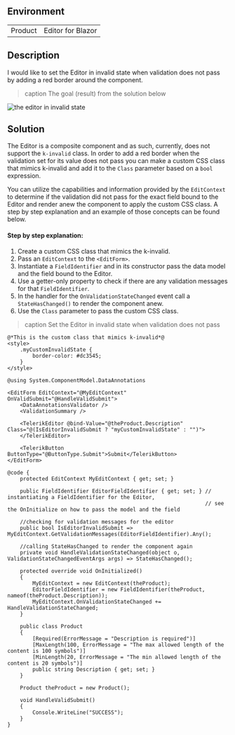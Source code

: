 
## Environment
<table>
<tbody>
<tr>
<td>Product</td>
<td>Editor for Blazor</td>
</tr>
</tbody>
</table>

## Description

I would like to set the Editor in invalid state when validation does not pass by adding a red border around the component.

>caption The goal (result) from the solution below

![the editor in invalid state](images/editor-invalid-state.png)

## Solution

The Editor is a composite component and as such, currently, does not support the `k-invalid` class. In order to add a red border when the validation set for its value does not pass you can make a custom CSS class that mimics k-invalid and add it to the `Class` parameter based on a `bool` expression.

You can utilize the capabilities and information provided by the `EditContext` to determine if the validation did not pass for the exact field bound to the Editor and render anew the component to apply the custom CSS class. A step by step explanation and an example of those concepts can be found below.

#### Step by step explanation:

1. Create a custom CSS class that mimics the k-invalid.
1. Pass an `EditContext` to the `<EditForm>`.
1. Instantiate a `FieldIdentifier` and in its constructor pass the data model and the field bound to the Editor.
1. Use a getter-only property to check if there are any validation messages for that `FieldIdentifier`.
1. In the handler for the `OnValidationStateChanged` event call a `StateHasChanged()` to render the component anew.
1. Use the `Class` parameter to pass the custom CSS class.

>caption Set the Editor in invalid state when validation does not pass

````RAZOR
@*This is the custom class that mimics k-invalid*@
<style>
    .myCustomInvalidState {
        border-color: #dc3545;
    }
</style>

@using System.ComponentModel.DataAnnotations

<EditForm EditContext="@MyEditContext" OnValidSubmit="@HandleValidSubmit">
    <DataAnnotationsValidator />
    <ValidationSummary />

    <TelerikEditor @bind-Value="@theProduct.Description" Class="@(IsEditorInvalidSubmit ? "myCustomInvalidState" : "")">
    </TelerikEditor>

    <TelerikButton ButtonType="@ButtonType.Submit">Submit</TelerikButton>
</EditForm>

@code {
    protected EditContext MyEditContext { get; set; }

    public FieldIdentifier EditorFieldIdentifier { get; set; } // instantiating a FieldIdentifier for the Editor,
                                                               // see the OnInitialize on how to pass the model and the field

    //checking for validation messages for the editor
    public bool IsEditorInvalidSubmit => MyEditContext.GetValidationMessages(EditorFieldIdentifier).Any();

    //calling StateHasChanged to render the component again
    private void HandleValidationStateChanged(object o, ValidationStateChangedEventArgs args) => StateHasChanged();

    protected override void OnInitialized()
    {
        MyEditContext = new EditContext(theProduct);
        EditorFieldIdentifier = new FieldIdentifier(theProduct, nameof(theProduct.Description));
        MyEditContext.OnValidationStateChanged += HandleValidationStateChanged;
    }

    public class Product
    {
        [Required(ErrorMessage = "Description is required")]
        [MaxLength(100, ErrorMessage = "The max allowed length of the content is 100 symbols")]
        [MinLength(20, ErrorMessage = "The min allowed length of the content is 20 symbols")]
        public string Description { get; set; }
    }

    Product theProduct = new Product();

    void HandleValidSubmit()
    {
        Console.WriteLine("SUCCESS");
    }
}
````

